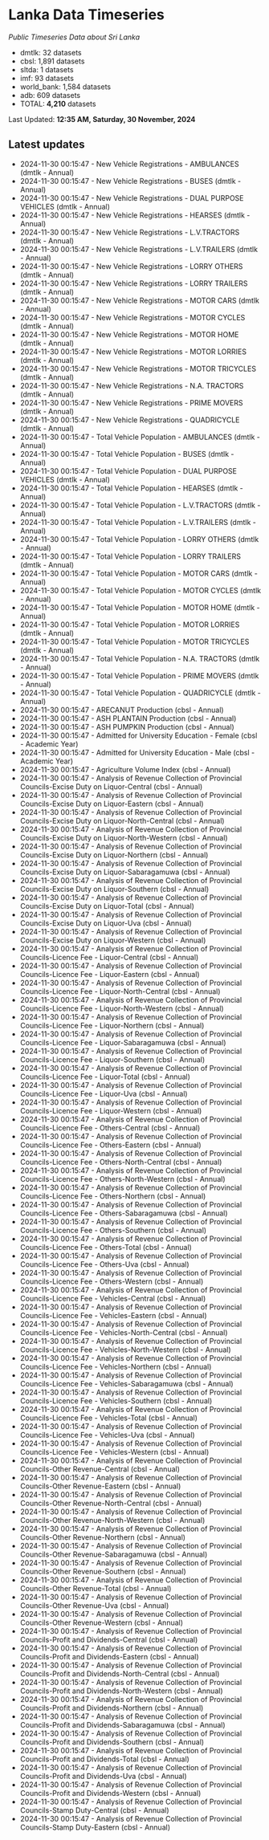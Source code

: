# Lanka Data Timeseries
*Public Timeseries Data about Sri Lanka*

* dmtlk: 32 datasets
* cbsl: 1,891 datasets
* sltda: 1 datasets
* imf: 93 datasets
* world_bank: 1,584 datasets
* adb: 609 datasets
* TOTAL: **4,210** datasets

Last Updated: **12:35 AM, Saturday, 30 November, 2024**

## Latest updates

* 2024-11-30 00:15:47 - New Vehicle Registrations - AMBULANCES (dmtlk - Annual)
* 2024-11-30 00:15:47 - New Vehicle Registrations - BUSES (dmtlk - Annual)
* 2024-11-30 00:15:47 - New Vehicle Registrations - DUAL PURPOSE VEHICLES (dmtlk - Annual)
* 2024-11-30 00:15:47 - New Vehicle Registrations - HEARSES (dmtlk - Annual)
* 2024-11-30 00:15:47 - New Vehicle Registrations - L.V.TRACTORS (dmtlk - Annual)
* 2024-11-30 00:15:47 - New Vehicle Registrations - L.V.TRAILERS (dmtlk - Annual)
* 2024-11-30 00:15:47 - New Vehicle Registrations - LORRY OTHERS (dmtlk - Annual)
* 2024-11-30 00:15:47 - New Vehicle Registrations - LORRY TRAILERS (dmtlk - Annual)
* 2024-11-30 00:15:47 - New Vehicle Registrations - MOTOR CARS (dmtlk - Annual)
* 2024-11-30 00:15:47 - New Vehicle Registrations - MOTOR CYCLES (dmtlk - Annual)
* 2024-11-30 00:15:47 - New Vehicle Registrations - MOTOR HOME (dmtlk - Annual)
* 2024-11-30 00:15:47 - New Vehicle Registrations - MOTOR LORRIES (dmtlk - Annual)
* 2024-11-30 00:15:47 - New Vehicle Registrations - MOTOR TRICYCLES (dmtlk - Annual)
* 2024-11-30 00:15:47 - New Vehicle Registrations - N.A. TRACTORS (dmtlk - Annual)
* 2024-11-30 00:15:47 - New Vehicle Registrations - PRIME MOVERS (dmtlk - Annual)
* 2024-11-30 00:15:47 - New Vehicle Registrations - QUADRICYCLE (dmtlk - Annual)
* 2024-11-30 00:15:47 - Total Vehicle Population - AMBULANCES (dmtlk - Annual)
* 2024-11-30 00:15:47 - Total Vehicle Population - BUSES (dmtlk - Annual)
* 2024-11-30 00:15:47 - Total Vehicle Population - DUAL PURPOSE VEHICLES (dmtlk - Annual)
* 2024-11-30 00:15:47 - Total Vehicle Population - HEARSES (dmtlk - Annual)
* 2024-11-30 00:15:47 - Total Vehicle Population - L.V.TRACTORS (dmtlk - Annual)
* 2024-11-30 00:15:47 - Total Vehicle Population - L.V.TRAILERS (dmtlk - Annual)
* 2024-11-30 00:15:47 - Total Vehicle Population - LORRY OTHERS (dmtlk - Annual)
* 2024-11-30 00:15:47 - Total Vehicle Population - LORRY TRAILERS (dmtlk - Annual)
* 2024-11-30 00:15:47 - Total Vehicle Population - MOTOR CARS (dmtlk - Annual)
* 2024-11-30 00:15:47 - Total Vehicle Population - MOTOR CYCLES (dmtlk - Annual)
* 2024-11-30 00:15:47 - Total Vehicle Population - MOTOR HOME (dmtlk - Annual)
* 2024-11-30 00:15:47 - Total Vehicle Population - MOTOR LORRIES (dmtlk - Annual)
* 2024-11-30 00:15:47 - Total Vehicle Population - MOTOR TRICYCLES (dmtlk - Annual)
* 2024-11-30 00:15:47 - Total Vehicle Population - N.A. TRACTORS (dmtlk - Annual)
* 2024-11-30 00:15:47 - Total Vehicle Population - PRIME MOVERS (dmtlk - Annual)
* 2024-11-30 00:15:47 - Total Vehicle Population - QUADRICYCLE (dmtlk - Annual)
* 2024-11-30 00:15:47 - ARECANUT Production (cbsl - Annual)
* 2024-11-30 00:15:47 - ASH PLANTAIN Production (cbsl - Annual)
* 2024-11-30 00:15:47 - ASH PUMPKIN Production (cbsl - Annual)
* 2024-11-30 00:15:47 - Admitted for University Education - Female (cbsl - Academic Year)
* 2024-11-30 00:15:47 - Admitted for University Education - Male (cbsl - Academic Year)
* 2024-11-30 00:15:47 - Agriculture Volume Index (cbsl - Annual)
* 2024-11-30 00:15:47 - Analysis of Revenue Collection of Provincial Councils-Excise Duty on Liquor-Central (cbsl - Annual)
* 2024-11-30 00:15:47 - Analysis of Revenue Collection of Provincial Councils-Excise Duty on Liquor-Eastern (cbsl - Annual)
* 2024-11-30 00:15:47 - Analysis of Revenue Collection of Provincial Councils-Excise Duty on Liquor-North-Central (cbsl - Annual)
* 2024-11-30 00:15:47 - Analysis of Revenue Collection of Provincial Councils-Excise Duty on Liquor-North-Western (cbsl - Annual)
* 2024-11-30 00:15:47 - Analysis of Revenue Collection of Provincial Councils-Excise Duty on Liquor-Northern (cbsl - Annual)
* 2024-11-30 00:15:47 - Analysis of Revenue Collection of Provincial Councils-Excise Duty on Liquor-Sabaragamuwa (cbsl - Annual)
* 2024-11-30 00:15:47 - Analysis of Revenue Collection of Provincial Councils-Excise Duty on Liquor-Southern (cbsl - Annual)
* 2024-11-30 00:15:47 - Analysis of Revenue Collection of Provincial Councils-Excise Duty on Liquor-Total (cbsl - Annual)
* 2024-11-30 00:15:47 - Analysis of Revenue Collection of Provincial Councils-Excise Duty on Liquor-Uva (cbsl - Annual)
* 2024-11-30 00:15:47 - Analysis of Revenue Collection of Provincial Councils-Excise Duty on Liquor-Western (cbsl - Annual)
* 2024-11-30 00:15:47 - Analysis of Revenue Collection of Provincial Councils-Licence Fee - Liquor-Central (cbsl - Annual)
* 2024-11-30 00:15:47 - Analysis of Revenue Collection of Provincial Councils-Licence Fee - Liquor-Eastern (cbsl - Annual)
* 2024-11-30 00:15:47 - Analysis of Revenue Collection of Provincial Councils-Licence Fee - Liquor-North-Central (cbsl - Annual)
* 2024-11-30 00:15:47 - Analysis of Revenue Collection of Provincial Councils-Licence Fee - Liquor-North-Western (cbsl - Annual)
* 2024-11-30 00:15:47 - Analysis of Revenue Collection of Provincial Councils-Licence Fee - Liquor-Northern (cbsl - Annual)
* 2024-11-30 00:15:47 - Analysis of Revenue Collection of Provincial Councils-Licence Fee - Liquor-Sabaragamuwa (cbsl - Annual)
* 2024-11-30 00:15:47 - Analysis of Revenue Collection of Provincial Councils-Licence Fee - Liquor-Southern (cbsl - Annual)
* 2024-11-30 00:15:47 - Analysis of Revenue Collection of Provincial Councils-Licence Fee - Liquor-Total (cbsl - Annual)
* 2024-11-30 00:15:47 - Analysis of Revenue Collection of Provincial Councils-Licence Fee - Liquor-Uva (cbsl - Annual)
* 2024-11-30 00:15:47 - Analysis of Revenue Collection of Provincial Councils-Licence Fee - Liquor-Western (cbsl - Annual)
* 2024-11-30 00:15:47 - Analysis of Revenue Collection of Provincial Councils-Licence Fee - Others-Central (cbsl - Annual)
* 2024-11-30 00:15:47 - Analysis of Revenue Collection of Provincial Councils-Licence Fee - Others-Eastern (cbsl - Annual)
* 2024-11-30 00:15:47 - Analysis of Revenue Collection of Provincial Councils-Licence Fee - Others-North-Central (cbsl - Annual)
* 2024-11-30 00:15:47 - Analysis of Revenue Collection of Provincial Councils-Licence Fee - Others-North-Western (cbsl - Annual)
* 2024-11-30 00:15:47 - Analysis of Revenue Collection of Provincial Councils-Licence Fee - Others-Northern (cbsl - Annual)
* 2024-11-30 00:15:47 - Analysis of Revenue Collection of Provincial Councils-Licence Fee - Others-Sabaragamuwa (cbsl - Annual)
* 2024-11-30 00:15:47 - Analysis of Revenue Collection of Provincial Councils-Licence Fee - Others-Southern (cbsl - Annual)
* 2024-11-30 00:15:47 - Analysis of Revenue Collection of Provincial Councils-Licence Fee - Others-Total (cbsl - Annual)
* 2024-11-30 00:15:47 - Analysis of Revenue Collection of Provincial Councils-Licence Fee - Others-Uva (cbsl - Annual)
* 2024-11-30 00:15:47 - Analysis of Revenue Collection of Provincial Councils-Licence Fee - Others-Western (cbsl - Annual)
* 2024-11-30 00:15:47 - Analysis of Revenue Collection of Provincial Councils-Licence Fee - Vehicles-Central (cbsl - Annual)
* 2024-11-30 00:15:47 - Analysis of Revenue Collection of Provincial Councils-Licence Fee - Vehicles-Eastern (cbsl - Annual)
* 2024-11-30 00:15:47 - Analysis of Revenue Collection of Provincial Councils-Licence Fee - Vehicles-North-Central (cbsl - Annual)
* 2024-11-30 00:15:47 - Analysis of Revenue Collection of Provincial Councils-Licence Fee - Vehicles-North-Western (cbsl - Annual)
* 2024-11-30 00:15:47 - Analysis of Revenue Collection of Provincial Councils-Licence Fee - Vehicles-Northern (cbsl - Annual)
* 2024-11-30 00:15:47 - Analysis of Revenue Collection of Provincial Councils-Licence Fee - Vehicles-Sabaragamuwa (cbsl - Annual)
* 2024-11-30 00:15:47 - Analysis of Revenue Collection of Provincial Councils-Licence Fee - Vehicles-Southern (cbsl - Annual)
* 2024-11-30 00:15:47 - Analysis of Revenue Collection of Provincial Councils-Licence Fee - Vehicles-Total (cbsl - Annual)
* 2024-11-30 00:15:47 - Analysis of Revenue Collection of Provincial Councils-Licence Fee - Vehicles-Uva (cbsl - Annual)
* 2024-11-30 00:15:47 - Analysis of Revenue Collection of Provincial Councils-Licence Fee - Vehicles-Western (cbsl - Annual)
* 2024-11-30 00:15:47 - Analysis of Revenue Collection of Provincial Councils-Other Revenue-Central (cbsl - Annual)
* 2024-11-30 00:15:47 - Analysis of Revenue Collection of Provincial Councils-Other Revenue-Eastern (cbsl - Annual)
* 2024-11-30 00:15:47 - Analysis of Revenue Collection of Provincial Councils-Other Revenue-North-Central (cbsl - Annual)
* 2024-11-30 00:15:47 - Analysis of Revenue Collection of Provincial Councils-Other Revenue-North-Western (cbsl - Annual)
* 2024-11-30 00:15:47 - Analysis of Revenue Collection of Provincial Councils-Other Revenue-Northern (cbsl - Annual)
* 2024-11-30 00:15:47 - Analysis of Revenue Collection of Provincial Councils-Other Revenue-Sabaragamuwa (cbsl - Annual)
* 2024-11-30 00:15:47 - Analysis of Revenue Collection of Provincial Councils-Other Revenue-Southern (cbsl - Annual)
* 2024-11-30 00:15:47 - Analysis of Revenue Collection of Provincial Councils-Other Revenue-Total (cbsl - Annual)
* 2024-11-30 00:15:47 - Analysis of Revenue Collection of Provincial Councils-Other Revenue-Uva (cbsl - Annual)
* 2024-11-30 00:15:47 - Analysis of Revenue Collection of Provincial Councils-Other Revenue-Western (cbsl - Annual)
* 2024-11-30 00:15:47 - Analysis of Revenue Collection of Provincial Councils-Profit and Dividends-Central (cbsl - Annual)
* 2024-11-30 00:15:47 - Analysis of Revenue Collection of Provincial Councils-Profit and Dividends-Eastern (cbsl - Annual)
* 2024-11-30 00:15:47 - Analysis of Revenue Collection of Provincial Councils-Profit and Dividends-North-Central (cbsl - Annual)
* 2024-11-30 00:15:47 - Analysis of Revenue Collection of Provincial Councils-Profit and Dividends-North-Western (cbsl - Annual)
* 2024-11-30 00:15:47 - Analysis of Revenue Collection of Provincial Councils-Profit and Dividends-Northern (cbsl - Annual)
* 2024-11-30 00:15:47 - Analysis of Revenue Collection of Provincial Councils-Profit and Dividends-Sabaragamuwa (cbsl - Annual)
* 2024-11-30 00:15:47 - Analysis of Revenue Collection of Provincial Councils-Profit and Dividends-Southern (cbsl - Annual)
* 2024-11-30 00:15:47 - Analysis of Revenue Collection of Provincial Councils-Profit and Dividends-Total (cbsl - Annual)
* 2024-11-30 00:15:47 - Analysis of Revenue Collection of Provincial Councils-Profit and Dividends-Uva (cbsl - Annual)
* 2024-11-30 00:15:47 - Analysis of Revenue Collection of Provincial Councils-Profit and Dividends-Western (cbsl - Annual)
* 2024-11-30 00:15:47 - Analysis of Revenue Collection of Provincial Councils-Stamp Duty-Central (cbsl - Annual)
* 2024-11-30 00:15:47 - Analysis of Revenue Collection of Provincial Councils-Stamp Duty-Eastern (cbsl - Annual)
